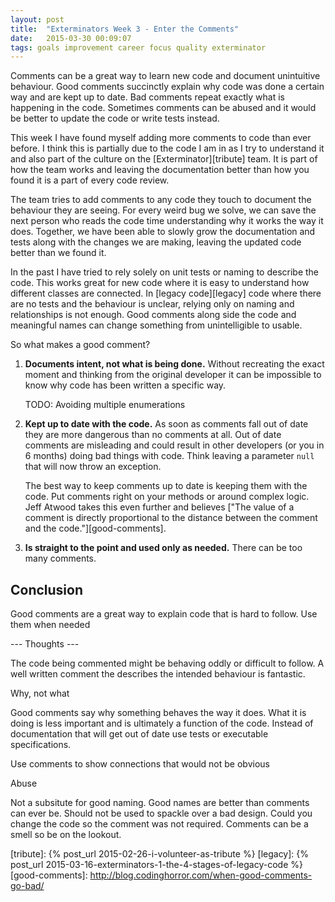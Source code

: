 ```yaml
---
layout: post
title:  "Exterminators Week 3 - Enter the Comments"
date:   2015-03-30 00:09:07
tags: goals improvement career focus quality exterminator
---
```


Comments can be a great way to learn new code and document unintuitive
behaviour. Good comments succinctly explain why code was done a certain way and
are kept up to date. Bad comments repeat exactly what is happening in the code.
Sometimes comments can be abused and it would be better to update the code or
write tests instead.

This week I have found myself adding more comments to code than ever before.
I think this is partially due to the code I am in as I try to understand it and
also part of the culture on the [Exterminator][tribute] team. It is part of how
the team works and leaving the documentation better than how you found it is a
part of every code review.

The team tries to add comments to any code they touch to document the behaviour
they are seeing. For every weird bug we solve, we can save the next person who
reads the code time understanding why it works the way it does. Together, we
have been able to slowly grow the documentation and tests along with the
changes we are making, leaving the updated code better than we found it.

In the past I have tried to rely solely on unit tests or naming to describe the
code. This works great for new code where it is easy to understand how
different classes are connected. In [legacy code][legacy] code where there are
no tests and the behaviour is unclear, relying only on naming and relationships
is not enough. Good comments along side the code and meaningful names can
change something from unintelligible to usable.

So what makes a good comment?

1. **Documents intent, not what is being done.** Without recreating the exact
   moment and thinking from the original developer it can be impossible to know
   why code has been written a specific way.

   TODO: Avoiding multiple enumerations



2. **Kept up to date with the code.** As soon as comments fall out of date they
   are more dangerous than no comments at all. Out of date comments are
   misleading and could result in other developers (or you in 6 months) doing
   bad things with code. Think leaving a parameter ``null`` that will now throw
   an exception.

   The best way to keep comments up
   to date is keeping them with the code. Put comments right on your methods or
   around complex logic. Jeff Atwood takes this even further and believes
   ["The value of a comment is directly proportional to the distance between the comment and the code."][good-comments].

3. **Is straight to the point and used only as needed.** There can be too many
   comments.

Conclusion
-------------------------------------------------------------------------------

Good comments are a great way to explain code that is hard to follow. Use them
when needed

--- Thoughts ---

The code being commented might be behaving oddly or difficult to follow. A well
written comment the describes the intended behaviour is fantastic. 

Why, not what

Good comments say why something behaves the way it does. What it is doing is less
important and is ultimately a function of the code. Instead of documentation that
will get out of date use tests or executable specifications.

Use comments to show connections that would not be obvious

Abuse

Not a subsitute for good naming. Good names are better than comments can ever be.
Should not be used to spackle over a bad design. Could you change the code so the comment was not required. Comments can be a smell so be on the lookout.

[tribute]: {% post_url 2015-02-26-i-volunteer-as-tribute %}
[legacy]: {% post_url 2015-03-16-exterminators-1-the-4-stages-of-legacy-code %}
[good-comments]: http://blog.codinghorror.com/when-good-comments-go-bad/
